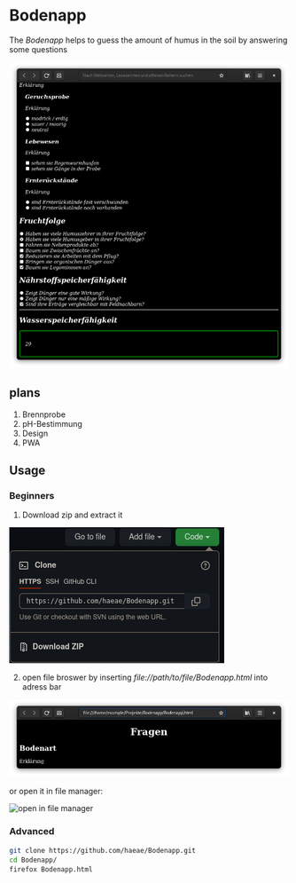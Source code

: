 # Bodenapp
The *Bodenapp* helps to guess the amount of humus in the soil by answering some questions

![example](example.png)

## plans

1. Brennprobe
2. pH-Bestimmung
3. Design
4. PWA

## Usage
### Beginners

1. Download zip and extract it

![zip download](download.png)

2. open file broswer by inserting *file://path/to/file/Bodenapp.html* into adress bar

![opening in the browser](browser.png)

or open it in file manager:

![open in file manager](filemananager.jpg)

### Advanced

```bash
git clone https://github.com/haeae/Bodenapp.git
cd Bodenapp/
firefox Bodenapp.html
```
